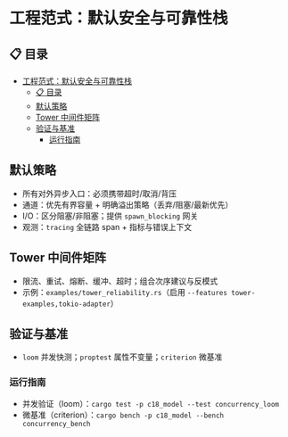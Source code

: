 ﻿# 工程范式：默认安全与可靠性栈

## 📋 目录

- [工程范式：默认安全与可靠性栈](#工程范式默认安全与可靠性栈)
  - [📋 目录](#-目录)
  - [默认策略](#默认策略)
  - [Tower 中间件矩阵](#tower-中间件矩阵)
  - [验证与基准](#验证与基准)
    - [运行指南](#运行指南)

## 默认策略

- 所有对外异步入口：必须携带超时/取消/背压
- 通道：优先有界容量 + 明确溢出策略（丢弃/阻塞/最新优先）
- I/O：区分阻塞/非阻塞；提供 `spawn_blocking` 网关
- 观测：`tracing` 全链路 span + 指标与错误上下文

## Tower 中间件矩阵

- 限流、重试、熔断、缓冲、超时；组合次序建议与反模式
- 示例：`examples/tower_reliability.rs`（启用 `--features tower-examples,tokio-adapter`）

## 验证与基准

- `loom` 并发快测；`proptest` 属性不变量；`criterion` 微基准

### 运行指南

- 并发验证（loom）：`cargo test -p c18_model --test concurrency_loom`
- 微基准（criterion）：`cargo bench -p c18_model --bench concurrency_bench`
